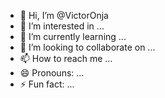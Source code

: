 - 👋 Hi, I’m @VictorOnja
- 👀 I’m interested in ...
- 🌱 I’m currently learning ...
- 💞️ I’m looking to collaborate on ...
- 📫 How to reach me ...
- 😄 Pronouns: ...
- ⚡ Fun fact: ...

<!---
VictorOnja/VictorOnja is a ✨ special ✨ repository because its `README.md` (this file) appears on your GitHub profile.
You can click the Preview link to take a look at your changes.
--->
